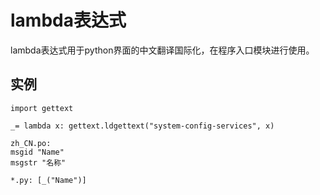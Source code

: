 # lambda表达式
lambda表达式用于python界面的中文翻译国际化，在程序入口模块进行使用。

## 实例
```
import gettext

_= lambda x: gettext.ldgettext("system-config-services", x)

zh_CN.po: 
msgid "Name"
msgstr "名称"

*.py: [_("Name")]

```
